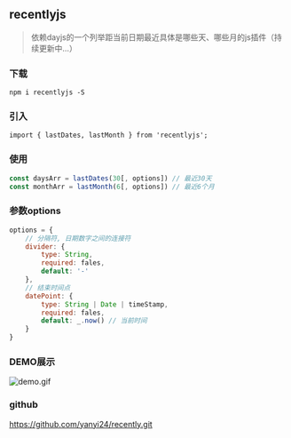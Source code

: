 ## recentlyjs

>  依赖dayjs的一个列举距当前日期最近具体是哪些天、哪些月的js插件（持续更新中...）

### 下载

`npm i recentlyjs -S  `

### 引入

`import { lastDates, lastMonth } from 'recentlyjs';`

### 使用

```javascript
const daysArr = lastDates(30[, options]) // 最近30天
const monthArr = lastMonth(6[, options]) // 最近6个月
```

### 参数options

```javascript
options = {
	// 分隔符, 日期数字之间的连接符
	divider: {
		type: String,
		required: fales,
		default: '-'
	},
	// 结束时间点
	datePoint: { 
		type: String | Date | timeStamp,
		required: fales,
		default: _.now() // 当前时间
	}
}
```

### DEMO展示

![demo.gif](http://q79w24bh7.bkt.clouddn.com/recentlyjs-demo.gif)

### github

<https://github.com/yanyi24/recently.git>
